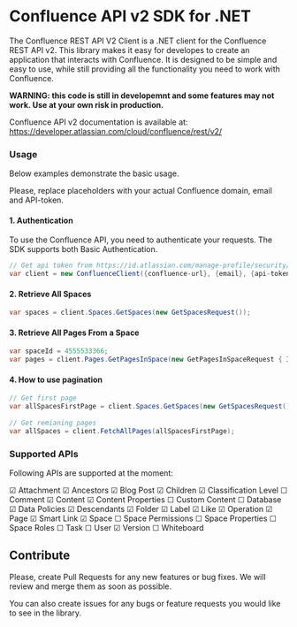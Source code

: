 ﻿# Confluence API v2 SDK for .NET

The Confluence REST API V2 Client is a .NET client for the Confluence REST API v2. This library makes it easy for developes to create an application that interacts with Confluence. It is designed to be simple and easy to use, while still providing all the functionality you need to work with Confluence.

**WARNING: this code is still in developemnt and some features may not work. Use at your own risk in production.**

Confluence API v2 documentation is available at: 
https://developer.atlassian.com/cloud/confluence/rest/v2/

### Usage

Below examples demonstrate the basic usage. 

Please, replace placeholders with your actual Confluence domain, email and API-token. 

#### 1. Authentication

To use the Confluence API, you need to authenticate your requests. The SDK supports both Basic Authentication.

```csharp
// Get api token from https://id.atlassian.com/manage-profile/security/api-tokens
var client = new ConfluenceClient({confluence-url}, {email}, {api-token});
```

#### 2. Retrieve All Spaces

```csharp
var spaces = client.Spaces.GetSpaces(new GetSpacesRequest());
```

#### 3. Retrieve All Pages From a Space

```csharp
var spaceId = 4555533366;
var pages = client.Pages.GetPagesInSpace(new GetPagesInSpaceRequest { Id = spaceId });
```

#### 4. How to use pagination

```csharp
// Get first page
var allSpacesFirstPage = client.Spaces.GetSpaces(new GetSpacesRequest());
	
// Get remianing pages
var allSpaces = client.FetchAllPages(allSpacesFirstPage);
```

### Supported APIs

Following APIs are supported at the moment:

  ☑ Attachment
  ☑ Ancestors
  ☑ Blog Post
  ☑ Children
  ☑ Classification Level
  ☐ Comment
  ☑ Content
  ☑ Content Properties
  ☐ Custom Content
  ☐ Database
  ☑ Data Policies
  ☑ Descendants
  ☑ Folder
  ☑ Label
  ☑ Like
  ☑ Operation
  ☑ Page
  ☑ Smart Link
  ☑ Space
  ☐ Space Permissions
  ☐ Space Properties
  ☐ Space Roles
  ☐ Task
  ☐ User
  ☑ Version
  ☐ Whiteboard

## Contribute

Please, create Pull Requests for any new features or bug fixes. We will review and merge them as soon as possible. 

You can also create issues for any bugs or feature requests you would like to see in the library.



